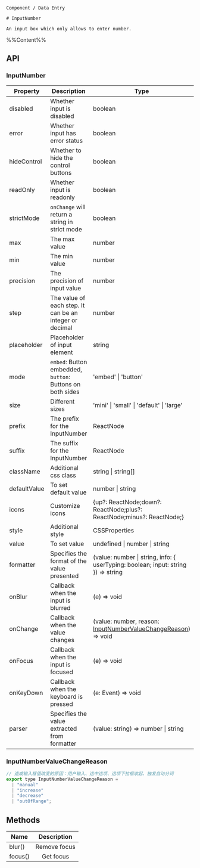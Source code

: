`````
Component / Data Entry

# InputNumber

An input box which only allows to enter number.
`````

%%Content%%

## API

### InputNumber

|Property|Description|Type|DefaultValue|Version|
|---|---|---|---|---|
|disabled|Whether input is disabled|boolean |`-`|-|
|error|Whether input has error status|boolean |`-`|-|
|hideControl|Whether to hide the control buttons|boolean |`-`|-|
|readOnly|Whether input is readonly|boolean |`-`|2.17.0|
|strictMode|`onChange` will return a string in strict mode|boolean |`-`|2.42.0|
|max|The max value|number |`Infinity`|-|
|min|The min value|number |`-Infinity`|-|
|precision|The precision of input value|number |`-`|-|
|step|The value of each step. It can be an integer or decimal|number |`1`|-|
|placeholder|Placeholder of input element|string |`-`|-|
|mode|`embed`: Button embedded, `button`: Buttons on both sides|'embed' \| 'button' |`embed`|-|
|size|Different sizes|'mini' \| 'small' \| 'default' \| 'large' |`-`|-|
|prefix|The prefix for the InputNumber|ReactNode |`-`|-|
|suffix|The suffix for the InputNumber|ReactNode |`-`|-|
|className|Additional css class|string \| string[] |`-`|-|
|defaultValue|To set default value|number \| string |`-`|-|
|icons|Customize icons|{up?: ReactNode;down?: ReactNode;plus?: ReactNode;minus?: ReactNode;} |`-`|-|
|style|Additional style|CSSProperties |`-`|-|
|value|To set value|undefined \| number \| string |`-`|-|
|formatter|Specifies the format of the value presented|(value: number \| string, info: { userTyping: boolean; input: string }) => string |`-`|Param `info` in `2.41.0`|
|onBlur|Callback when the input is blurred|(e) => void |`-`|-|
|onChange|Callback when the value changes|(value: number, reason: [InputNumberValueChangeReason](#inputnumbervaluechangereason)) => void |`-`|`reason` in 2.61.0|
|onFocus|Callback when the input is focused|(e) => void |`-`|-|
|onKeyDown|Callback when the keyboard is pressed|(e: Event) => void |`-`|-|
|parser|Specifies the value extracted from formatter|(value: string) => number \| string |`(input) => input.replace(/[^\w\.-]+/g, '')`|-|

### InputNumberValueChangeReason

```js
// 造成输入框值改变的原因：用户输入、选中选项、选项下拉框收起、触发自动分词
export type InputNumberValueChangeReason =
  | "manual"
  | "increase"
  | "decrease"
  | "outOfRange";
```

## Methods

|Name|Description|
|---|:---:|
|blur()|Remove focus|
|focus()|Get focus|
